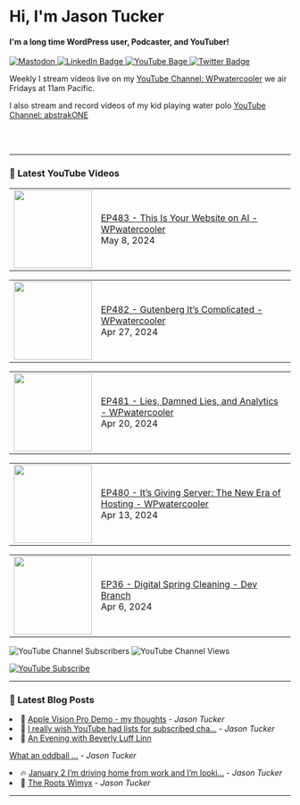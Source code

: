 # Hi, I'm Jason Tucker

#### I'm a long time WordPress user, Podcaster, and YouTuber!

<div id="badges">
  <a href="https://simian.rodeo/@jasontucker">
<img alt="Mastodon" src="https://img.shields.io/mastodon/follow/109265629430158597?domain=https%3A%2F%2Fsimian.rodeo&label=Follow%20%40jasontucker%40simianrodeo%20on%20Mastodon&logo=mastodon&style=for-the-badge">
  </a>
  <a href="https://linkedin.com/in/jasontucker">
    <img src="https://img.shields.io/badge/LinkedIn-blue?style=for-the-badge&logo=linkedin&logoColor=white" alt="LinkedIn Badge"/>
  </a>
  <a href="https://youtube.com/wpwatercooler">
    <img src="https://img.shields.io/youtube/channel/views/UCJwt6pUOwhJgmcJ9j-uS5Jw?label=YouTube&logo=YOUTUBE&style=for-the-badge" alt="YouTube Bage">
  </a>
  <a href="https://twitter.com/jasontucker">
    <img src="https://img.shields.io/badge/Twitter-grey?style=for-the-badge&logo=twitter&logoColor=white" alt="Twitter Badge"/>
  </a>
</div>


Weekly I stream videos live on my [YouTube Channel: WPwatercooler](https://youtube.com/wpwatercooler) we air Fridays at 11am Pacific.

I also stream and record videos of my kid playing water polo [YouTube Channel: abstrakONE](https://youtube.com/abstrakone)



<br />
<br />

---

### 🎥 Latest YouTube Videos

<!-- YOUTUBE:START --><table><tr><td><a href="https://www.youtube.com/watch?v=PT1Ty7kOLXw"><img width="140px" src="https://i.ytimg.com/vi/PT1Ty7kOLXw/mqdefault.jpg"></a></td>
<td><a href="https://www.youtube.com/watch?v=PT1Ty7kOLXw">EP483 - This Is Your Website on AI - WPwatercooler</a><br/>May 8, 2024</td></tr></table>
<table><tr><td><a href="https://www.youtube.com/watch?v=fazc_sSo01g"><img width="140px" src="https://i.ytimg.com/vi/fazc_sSo01g/mqdefault.jpg"></a></td>
<td><a href="https://www.youtube.com/watch?v=fazc_sSo01g">EP482 - Gutenberg It’s Complicated - WPwatercooler</a><br/>Apr 27, 2024</td></tr></table>
<table><tr><td><a href="https://www.youtube.com/watch?v=QLFjbuz2PdU"><img width="140px" src="https://i.ytimg.com/vi/QLFjbuz2PdU/mqdefault.jpg"></a></td>
<td><a href="https://www.youtube.com/watch?v=QLFjbuz2PdU">EP481 - Lies, Damned Lies, and Analytics  - WPwatercooler</a><br/>Apr 20, 2024</td></tr></table>
<table><tr><td><a href="https://www.youtube.com/watch?v=s6rm2LVRlxs"><img width="140px" src="https://i.ytimg.com/vi/s6rm2LVRlxs/mqdefault.jpg"></a></td>
<td><a href="https://www.youtube.com/watch?v=s6rm2LVRlxs">EP480 - It’s Giving Server: The New Era of Hosting - WPwatercooler</a><br/>Apr 13, 2024</td></tr></table>
<table><tr><td><a href="https://www.youtube.com/watch?v=Nk90d_q4q-w"><img width="140px" src="https://i.ytimg.com/vi/Nk90d_q4q-w/mqdefault.jpg"></a></td>
<td><a href="https://www.youtube.com/watch?v=Nk90d_q4q-w">EP36 - Digital Spring Cleaning  - Dev Branch</a><br/>Apr 6, 2024</td></tr></table>
<!-- YOUTUBE:END -->


![YouTube Channel Subscribers](https://img.shields.io/youtube/channel/subscribers/UCJwt6pUOwhJgmcJ9j-uS5Jw?style=social)
![YouTube Channel Views](https://img.shields.io/youtube/channel/views/UCJwt6pUOwhJgmcJ9j-uS5Jw?style=social)
<br />

[![YouTube Subscribe](https://img.shields.io/badge/YouTube_@wpwatercooler-SUBSCRIBE-red?logo=youtube&style=for-the-badge&logoColor=red)](https://www.youtube.com/wpwatercooler?sub_confirmation=1) 




---

### 📑 Latest Blog Posts

<!-- BLOG-POST-LIST:START --><li>🚀 <a href='https://jasontucker.blog/2024/02/13/apple-vision-pro.html'>Apple Vision Pro Demo - my thoughts</a> - <em>Jason Tucker</em></li><li>💫 <a href='https://jasontucker.blog/2024/01/14/i-really-wish.html'>I really wish YouTube had lists for subscribed cha...</a> - <em>Jason Tucker</em></li><li>🚀 <a href='https://jasontucker.blog/2024/01/03/an-evening-with.html'>An Evening with Beverly Luff Linn
What an oddball ...</a> - <em>Jason Tucker</em></li><li>🔥 <a href='https://jasontucker.blog/2024/01/02/january-im-driving.html'>January 2 I’m driving home from work and I’m looki...</a> - <em>Jason Tucker</em></li><li>💫 <a href='https://jasontucker.blog/2023/12/31/the-roots-wimyx.html'>The Roots Wimyx</a> - <em>Jason Tucker</em></li><!-- BLOG-POST-LIST:END -->


---
